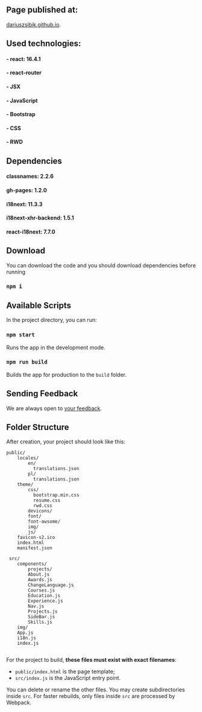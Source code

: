 ## Page published at: 
[dariuszsibik.github.io](https://dariuszsibik.github.io).


## Used technologies:
#### - react: 16.4.1
#### - react-router
#### - JSX
#### - JavaScript
#### - Bootstrap 
#### - CSS
#### - RWD


## Dependencies
#### classnames: 2.2.6
#### gh-pages: 1.2.0
#### i18next: 11.3.3
#### i18next-xhr-backend: 1.5.1
#### react-i18next: 7.7.0

    
## Download
You can download the code and you should download dependencies before running
### `npm i`


## Available Scripts
In the project directory, you can run:

### `npm start`
Runs the app in the development mode.<br>

### `npm run build`
Builds the app for production to the `build` folder.<br>

## Sending Feedback
We are always open to [your feedback](https://github.com/Dariuszsibik/resume-react/issues).


## Folder Structure
After creation, your project should look like this:

```
public/
    locales/
        en/
          translations.json
        pl/
          translations.json
    theme/
        css/
          bootstrap.min.css
          resume.css
          rwd.css
        devicons/
        font/
        font-awsome/
        img/
        js/
    favicon-s2.ico
    index.html
    manifest.json
    
 src/
    components/
        projects/
        About.js
        Awards.js
        ChangeLanguage.js
        Courses.js
        Education.js
        Experience.js
        Nav.js
        Projects.js
        SideBar.js
        Skills.js
    img/
    App.js
    i18n.js
    index.js
 
```

For the project to build, **these files must exist with exact filenames**:

* `public/index.html` is the page template;
* `src/index.js` is the JavaScript entry point.

You can delete or rename the other files.
You may create subdirectories inside `src`. For faster rebuilds, only files inside `src` are processed by Webpack.<br>

